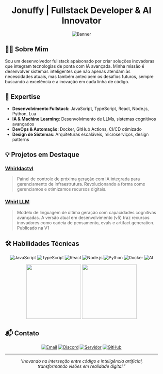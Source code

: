 <h1 align="center">Jonuffy | Fullstack Developer & AI Innovator</h1>

<p align="center">
  <img src="https://img.shields.io/badge/Transformando%20Ideias%20em%20Realidade%20Digital-333333?style=for-the-badge&logo=data:image/svg+xml;base64,PHN2ZyB4bWxucz0iaHR0cDovL3d3dy53My5vcmcvMjAwMC9zdmciIHZpZXdCb3g9IjAgMCAyNCAyNCI+PHBhdGggZmlsbD0iI2ZmZiIgZD0iTTEyIDJMMi41IDEzLjVoNnY4aDdWMTMuNWg2TDEyIDJ6Ii8+PC9zdmc+" alt="Banner">
</p>

## 👨‍💻 Sobre Mim

Sou um desenvolvedor fullstack apaixonado por criar soluções inovadoras que integram tecnologias de ponta com IA avançada. Minha missão é desenvolver sistemas inteligentes que não apenas atendam às necessidades atuais, mas também antecipem os desafios futuros, sempre buscando a excelência e a inovação em cada linha de código.

## 🚀 Expertise

- **Desenvolvimento Fullstack**: JavaScript, TypeScript, React, Node.js, Python, Lua
- **IA & Machine Learning**: Desenvolvimento de LLMs, sistemas cognitivos avançados
- **DevOps & Automação**: Docker, GitHub Actions, CI/CD otimizado
- **Design de Sistemas**: Arquiteturas escaláveis, microserviços, design patterns

## 💡 Projetos em Destaque

### [Whirldactyl](https://github.com/jonuffykk/whirldactyl)
> Painel de controle de próxima geração com IA integrada para gerenciamento de infraestrutura. Revolucionando a forma como gerenciamos e otimizamos recursos digitais.

### [Whirl LLM](https://github.com/jonuffykk/whirl-llm)
> Modelo de linguagem de última geração com capacidades cognitivas avançadas. A versão atual em desenvolvimento (v5) traz recursos inovadores como cadeia de pensamento, evals e artifact generation. Publicado na V1

## 🛠️ Habilidades Técnicas

<p align="center">
  <img src="https://img.shields.io/badge/-JavaScript-F7DF1E?style=for-the-badge&logo=javascript&logoColor=black" alt="JavaScript">
  <img src="https://img.shields.io/badge/-TypeScript-3178C6?style=for-the-badge&logo=typescript&logoColor=white" alt="TypeScript">
  <img src="https://img.shields.io/badge/-React-61DAFB?style=for-the-badge&logo=react&logoColor=black" alt="React">
  <img src="https://img.shields.io/badge/-Node.js-339933?style=for-the-badge&logo=node.js&logoColor=white" alt="Node.js">
  <img src="https://img.shields.io/badge/-Python-3776AB?style=for-the-badge&logo=python&logoColor=white" alt="Python">
  <img src="https://img.shields.io/badge/-Docker-2496ED?style=for-the-badge&logo=docker&logoColor=white" alt="Docker">
  <img src="https://img.shields.io/badge/-AI-FF6F61?style=for-the-badge&logo=ai&logoColor=white" alt="AI">
</p>

<div align="center">
  <img height="180em" src="https://github-readme-stats.vercel.app/api?username=Jonuffykk&show_icons=true&theme=react&include_all_commits=true&count_private=true&hide_border=true"/>
  <img height="180em" src="https://github-readme-stats.vercel.app/api/top-langs/?username=Jonuffykk&layout=compact&langs_count=8&theme=react&hide_border=true"/>
</div>

## 📬 Contato

<p align="center">
  <a href="mailto:jonuffycontato@gmail.com"><img src="https://img.shields.io/badge/-Email-D14836?style=for-the-badge&logo=gmail&logoColor=white" alt="Email"></a>
  <a href="https://discordapp.com/users/Jonuffykk"><img src="https://img.shields.io/badge/-Discord-7289DA?style=for-the-badge&logo=discord&logoColor=white" alt="Discord"></a>
  <a href="https://discord.gg/houzz"><img src="https://img.shields.io/badge/-Servidor-7289DA?style=for-the-badge&logo=discord&logoColor=white" alt="Servidor"></a>
  <a href="https://github.com/Jonuffykk"><img src="https://img.shields.io/badge/-GitHub-181717?style=for-the-badge&logo=github" alt="GitHub"></a>
</p>

---

<p align="center">
  <em>"Inovando na interseção entre código e inteligência artificial, transformando visões em realidade digital."</em>
</p>
